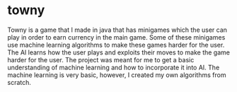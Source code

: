 # towny
Towny is a game that I made in java that has minigames which the user can play in order 
to earn currency in the main game. Some of these minigames use machine learning algorithms 
to make these games harder for the user. The AI learns how the user plays and exploits their
moves to make the game harder for the user. The project was meant for me to get a basic
understanding of machine learning and how to incorporate it into AI. The machine learning
is very basic, however, I created my own algorithms from scratch. 

